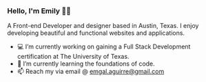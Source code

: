 ### Hello, I'm Emily 👋🏼
 A Front-end Developer and designer based in Austin, Texas.
 I enjoy developing beautiful and functional websites and applications.
 
 - 💻    I’m currently working on gaining a Full Stack Development certification at The University of Texas. 
 - 🌱    I’m currently learning the foundations of code. 
 - 📫    Reach my via email @ emgal.aguirre@gmail.com
   

<!--
**emgal-aguirre/emgal-aguirre** is a ✨ _special_ ✨ repository because its `README.md` (this file) appears on your GitHub profile.

Here are some ideas to get you started:

- 🔭 I’m currently working on ...
- 🌱 I’m currently learning ...
- 👯 I’m looking to collaborate on ...
- 🤔 I’m looking for help with ...
- 💬 Ask me about ...
- 📫 How to reach me: ...
- 😄 Pronouns: ...
- ⚡ Fun fact: ...
-->
